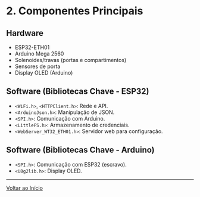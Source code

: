 # 2. Componentes Principais

## Hardware
*   ESP32-ETH01
*   Arduino Mega 2560
*   Solenoides/travas (portas e compartimentos)
*   Sensores de porta
*   Display OLED (Arduino)

## Software (Bibliotecas Chave - ESP32)
*   `<WiFi.h>`, `<HTTPClient.h>`: Rede e API.
*   `<ArduinoJson.h>`: Manipulação de JSON.
*   `<SPI.h>`: Comunicação com Arduino.
*   `<LittleFS.h>`: Armazenamento de credenciais.
*   `<WebServer_WT32_ETH01.h>`: Servidor web para configuração.

## Software (Bibliotecas Chave - Arduino)
*   `<SPI.h>`: Comunicação com ESP32 (escravo).
*   `<U8g2lib.h>`: Display OLED.

---
[Voltar ao Início](../README.md)